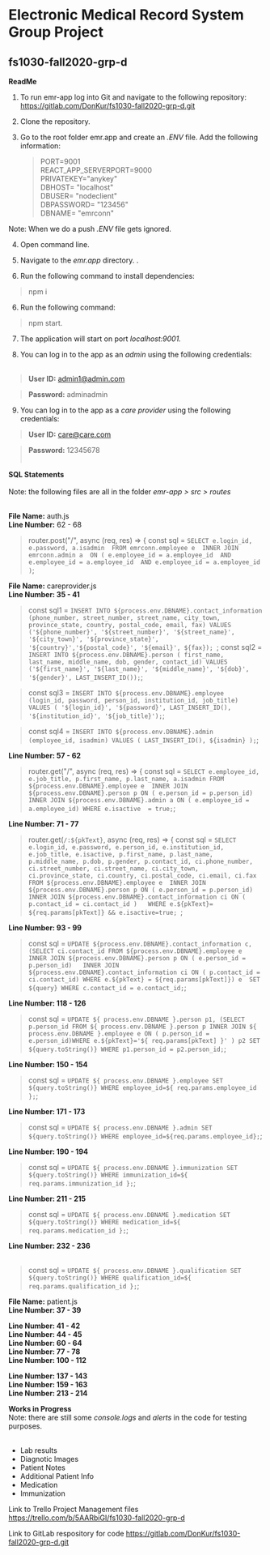 Electronic Medical Record System Group Project<br/>
====================================================
**fs1030-fall2020-grp-d**
----------------------------------------------------

**ReadMe**

1. To run emr-app log into Git and navigate to the following repository:<br/> https://gitlab.com/DonKur/fs1030-fall2020-grp-d.git

2. Clone the repository.

3. Go to the root folder emr.app and create an _.ENV_ file. Add the following information:<br/>

	>PORT=9001<br/>
	>REACT_APP_SERVERPORT=9000<br/>
	>PRIVATEKEY="anykey"<br/>
	>DBHOST= "localhost"<br/>
	>DBUSER= "nodeclient"<br/>
	>DBPASSWORD= "123456"<br/>
	>DBNAME= "emrconn"<br/>

Note: When we do a push _.ENV_ file gets ignored.

4. Open command line.

5. Navigate to the _emr.app_ directory.
.
5. Run the following command to install dependencies:<br/>
 >npm i 

6. Run the following command:<br/>
>npm start.

7. The application will start on port _localhost:9001._

8. You can log in to the app as an *admin* using the following credentials:<br/><br/>

>**User ID:** admin1@admin.com<br/>

>**Password:** adminadmin<br/>

9. You can log in to the app as a *care provider* using the following credentials:<br/>

>**User ID:** care@care.com<br/>

>**Password:** 12345678<br/><br/>

**SQL Statements**<br/><br/>
Note: the following files are all in the folder _emr-app > src > routes_<br/><br/>


**File Name:** auth.js<br/>
**Line Number:** 62  - 68
> router.post("/", async (req, res) => {
>  const sql = `SELECT e.login_id, e.password, a.isadmin 
>    FROM emrconn.employee e 
>    INNER JOIN emrconn.admin a 
>    ON ( e.employee_id = a.employee_id 
>      AND e.employee_id = a.employee_id 
>      AND e.employee_id = a.employee_id )`;


**File Name:** careprovider.js<br/>
**Line Number: 35 - 41**<br/>

>  const sql1 = `INSERT INTO ${process.env.DBNAME}.contact_information (phone_number, street_number, street_name, city_town, province_state, country, postal_code, email, fax) VALUES ('${phone_number}', '${street_number}', '${street_name}', '${city_town}', '${province_state}', '${country}','${postal_code}', '${email}', ${fax});
>`;
>  const sql2 = `INSERT INTO ${process.env.DBNAME}.person ( first_name, last_name, middle_name, dob, gender, contact_id) VALUES ('${first_name}', '${last_name}', '${middle_name}', '${dob}', '${gender}', LAST_INSERT_ID());`;

>  const sql3 = `INSERT INTO ${process.env.DBNAME}.employee (login_id, password, person_id, institution_id, job_title) VALUES ( '${login_id}', '${password}', LAST_INSERT_ID(), '${institution_id}', '${job_title}');`;

>  const sql4 = `INSERT INTO ${process.env.DBNAME}.admin (employee_id, isadmin) VALUES ( LAST_INSERT_ID(), ${isadmin} );`;

**Line Number: 57 - 62**<br/>
> router.get("/", async (req, res) => {
>  const sql = `SELECT e.employee_id, e.job_title, p.first_name, p.last_name, a.isadmin
>  FROM ${process.env.DBNAME}.employee e 
>      INNER JOIN ${process.env.DBNAME}.person p ON ( e.person_id = p.person_id)  
>      INNER JOIN ${process.env.DBNAME}.admin a ON ( e.employee_id = a.employee_id)
>  WHERE e.isactive  = true;`;

**Line Number: 71 - 77**<br/>
> router.get(`/:${pkText}`, async (req, res) => {
>  const sql = `SELECT e.login_id, e.password, e.person_id, e.institution_id, e.job_title, e.isactive, p.first_name, p.last_name, p.middle_name, p.dob, p.gender, p.contact_id, ci.phone_number, ci.street_number, ci.street_name, ci.city_town, ci.province_state, ci.country, ci.postal_code, ci.email, ci.fax
> FROM ${process.env.DBNAME}.employee e 
>   INNER JOIN ${process.env.DBNAME}.person p ON ( e.person_id = p.person_id)  
>     INNER JOIN ${process.env.DBNAME}.contact_information ci ON ( p.contact_id = ci.contact_id )  
> WHERE e.${pkText}= ${req.params[pkText]} && e.isactive=true; `;

**Line Number: 93 - 99**<br/>
>  const sql = `UPDATE ${process.env.DBNAME}.contact_information c, (SELECT ci.contact_id
>      FROM ${process.env.DBNAME}.employee e 
>        INNER JOIN ${process.env.DBNAME}.person p ON ( e.person_id = p.person_id)  
          INNER JOIN ${process.env.DBNAME}.contact_information ci ON ( p.contact_id = ci.contact_id)
>      WHERE e.${pkText} = ${req.params[pkText]}) e 
>      SET ${query}
>      WHERE c.contact_id = e.contact_id;`;

**Line Number: 118 - 126**<br/>
>  const sql = `UPDATE ${
>    process.env.DBNAME
>  }.person p1, (SELECT p.person_id FROM ${
>    process.env.DBNAME
>  }.person p INNER JOIN ${
>    process.env.DBNAME
>  }.employee e ON ( p.person_id = e.person_id)WHERE e.${pkText}='${
>    req.params[pkText]
>  }' ) p2 SET ${query.toString()} WHERE p1.person_id = p2.person_id;`;

**Line Number: 150 - 154**<br/>
>  const sql = `UPDATE ${
>    process.env.DBNAME
>  }.employee SET ${query.toString()} WHERE employee_id=${
>    req.params.employee_id
>  };`;

**Line Number: 171 - 173**<br/>
>  const sql = `UPDATE ${
>    process.env.DBNAME
>  }.admin SET ${query.toString()} WHERE employee_id=${req.params.employee_id};`;

**Line Number: 190 - 194**<br/>
> const sql = `UPDATE ${
>    process.env.DBNAME
>  }.immunization SET ${query.toString()} WHERE immunization_id=${
>    req.params.immunization_id
>  };`;

**Line Number: 211 - 215**<br/>
>  const sql = `UPDATE ${
>    process.env.DBNAME
>  }.medication SET ${query.toString()} WHERE medication_id=${
>    req.params.medication_id
>  };`;

**Line Number: 232 - 236**<br/><br/>
>  const sql = `UPDATE ${
>    process.env.DBNAME
>  }.qualification SET ${query.toString()} WHERE qualification_id=${
>    req.params.qualification_id
>  };`;


**File Name:** patient.js<br/>
**Line Number: 37 - 39**<br/>

**Line Number: 41 - 42**<br/>
**Line Number: 44 - 45**<br/>
**Line Number: 60 - 64**<br/>
**Line Number: 77 - 78**<br/>
**Line Number: 100 - 112**<br/>

**Line Number: 137 - 143**<br/>
**Line Number: 159 - 163**<br/>
**Line Number: 213 - 214**<br/>






**Works in Progress**<br/>
Note: there are still some _console.logs_ and _alerts_ in the code for testing purposes.<br/><br/>
* Lab results
* Diagnotic Images
* Patient Notes
* Additional Patient Info
* Medication
* Immunization


Link to Trello Project Management files
https://trello.com/b/5AARbiGI/fs1030-fall2020-grp-d

Link to GitLab respository for code
https://gitlab.com/DonKur/fs1030-fall2020-grp-d.git
